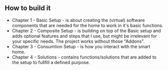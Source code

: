 ## How to build it

- Chapter 1 - Basic Setup -  is about creating the (virtual) software components that are needed for the home to work in it's basic functions.
- Chapter 2 - Composite Setup - is building on top of the Basic setup and adds optional features and steps that I use, but might be irrelevant for your specific needs. The project works without those "Addons". 
- Chapter 3 - Consumtion Setup - is how you interact with the smart home.
- Chapter 4 - Solutions - contains functions/solutions that are added to the setup to fullfill a defined purpose. 